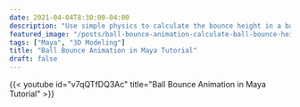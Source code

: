 ```yaml
---
date: 2021-04-04T8:30:00-04:00
description: "Use simple physics to calculate the bounce height in a ball animaiton"
featured_image: "/posts/ball-bounce-animation-calculate-ball-bounce-height-with-physics-maya-tutorial/maya-ball-bounce-physics-tutorial.jpg"
tags: ["Maya", "3D Modeling"]
title: "Ball Bounce Animation in Maya Tutorial"
draft: false
---
```


{{< youtube id="v7qQTfDQ3Ac" title="Ball Bounce Animation in Maya Tutorial" >}}
